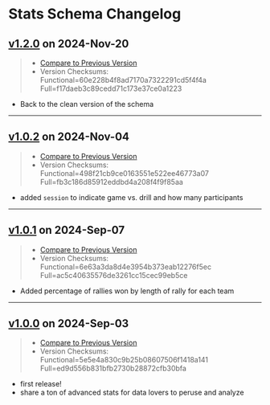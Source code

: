 # Stats Schema Changelog

## [v1.2.0](https://github.com/pbv-public/stats/releases/tag/v1.2.0) on 2024-Nov-20
> * [Compare to Previous Version](https://github.com/pbv-public/stats/compare/v1.0.2...v1.2.0?expand=1)
> * Version Checksums: Functional=60e228b4f8ad7170a7322291cd5f4f4a Full=f17daeb3c89cedd71c173e37ce0a1223

- Back to the clean version of the schema

-------------------------------------
## [v1.0.2](https://github.com/pbv-public/stats/releases/tag/v1.0.2) on 2024-Nov-04
> * [Compare to Previous Version](https://github.com/pbv-public/stats/compare/v1.0.1...v1.0.2?expand=1)
> * Version Checksums: Functional=498f21cb9ce0163551e522ee46773a07 Full=fb3c186d85912eddbd4a208f4f9f85aa

- added `session` to indicate game vs. drill and how many participants

-------------------------------------
## [v1.0.1](https://github.com/pbv-public/stats/releases/tag/v1.0.1) on 2024-Sep-07
> * [Compare to Previous Version](https://github.com/pbv-public/stats/compare/v1.0.0...v1.0.1?expand=1)
> * Version Checksums: Functional=6e63a3da8d4e3954b373eab12276f5ec Full=ac5c40635576de3261cc15cec99eb5ce

- Added percentage of rallies won by length of rally for each team

-------------------------------------
## [v1.0.0](https://github.com/pbv-public/stats/releases/tag/v1.0.0) on 2024-Sep-03
> * [Compare to Previous Version](https://github.com/pbv-public/stats/compare/v1.0.0^...v1.0.0?expand=1)
> * Version Checksums: Functional=5e5e4a830c9b25b08607506f1418a141 Full=ed9d556b831bfb2730b28872cfb30bfa

- first release!
- share a ton of advanced stats for data lovers to peruse and analyze

